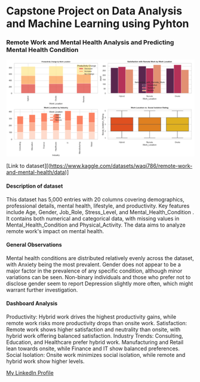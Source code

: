 # Capstone Project on Data Analysis and Machine Learning using Pyhton

### Remote Work and Mental Health Analysis and Predicting Mental Health Condition

![Jupyter Notebook Dashboard](RemoteWorkDashBoard.png)

[Link to dataset][(https://www.kaggle.com/datasets/waqi786/remote-work-and-mental-health/data)]

#### Description of dataset
This dataset has 5,000 entries with 20 columns covering demographics, professional details, mental health, lifestyle, and productivity. Key features include Age, Gender, Job_Role, Stress_Level, and Mental_Health_Condition . It contains both numerical and categorical data, with missing values in Mental_Health_Condition and Physical_Activity. The data aims to analyze remote work's impact on mental health.


#### General Observations
Mental health conditions are distributed relatively evenly across the dataset, with Anxiety being the most prevalent.
Gender does not appear to be a major factor in the prevalence of any specific condition, although minor variations can be seen.
Non-binary individuals and those who prefer not to disclose gender seem to report Depression slightly more often, which might warrant further investigation. 

####  Dashboard Analysis

Productivity: Hybrid work drives the highest productivity gains, while remote work risks more productivity drops than onsite work. 
Satisfaction: Remote work shows higher satisfaction and neutrality than onsite, with hybrid work offering balanced satisfaction.
Industry Trends: Consulting, Education, and Healthcare prefer hybrid work. Manufacturing and Retail lean towards onsite, while Finance and IT show balanced preferences.
Social Isolation: Onsite work minimizes social isolation, while remote and hybrid work show higher levels.



[My LinkedIn Profile](https://www.linkedin.com/in/venkata-saritha-maradana-4a17b216a/)
